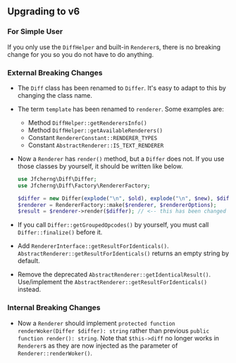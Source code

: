 ## Upgrading to v6


### For Simple User

If you only use the `DiffHelper` and built-in `Renderer`s,
there is no breaking change for you so you do not have to do anything.


### External Breaking Changes

- The `Diff` class has been renamed to `Differ`.
  It's easy to adapt to this by changing the class name.

- The term `template` has been renamed to `renderer`. Some examples are:

  - Method `DiffHelper::getRenderersInfo()`
  - Method `DiffHelper::getAvailableRenderers()`
  - Constant `RendererConstant::RENDERER_TYPES`
  - Constant `AbstractRenderer::IS_TEXT_RENDERER`

- Now a `Renderer` has `render()` method, but a `Differ` does not.
  If you use those classes by yourself, it should be written like below.

  ```php
  use Jfcherng\Diff\Differ;
  use Jfcherng\Diff\Factory\RendererFactory;
  
  $differ = new Differ(explode("\n", $old), explode("\n", $new), $diffOptions);
  $renderer = RendererFactory::make($renderer, $rendererOptions);
  $result = $renderer->render($differ); // <-- this has been changed
  ```
  
- If you call `Differ::getGroupedOpcodes()` by yourself,
  you must call `Differ::finalize()` before it.

- Add `RendererInterface::getResultForIdenticals()`.
  `AbstractRenderer::getResultForIdenticals()` returns an empty string by default.

- Remove the deprecated `AbstractRenderer::getIdenticalResult()`.
  Use/implement the `AbstractRenderer::getResultForIdenticals()` instead.


### Internal Breaking Changes

- Now a `Renderer` should implement `protected function renderWoker(Differ $differ): string`
  rather than previous `public function render(): string`. Note that `$this->diff` no longer
  works in `Renderer`s as they are now injected as the parameter of `Renderer::renderWoker()`.
